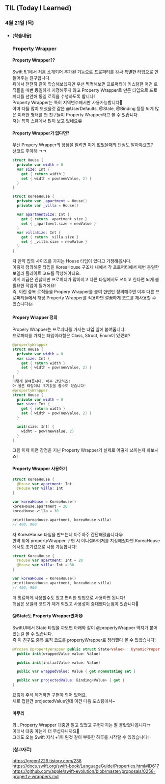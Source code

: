 ## TIL (Today I Learned)

### 4월 21일 (목)   

- #### [학습내용]    
  ### Property Wrapper           
  
  #### Property Wrapper??      
  Swift 5.1에서 처음 소개되어 추가된 기능으로 프로퍼티를 감싸 특별한 타입으로 만들어주는 친구입니다.   
  뒤에서 천천히 같이 학습해보겠지만 우선 찍먹해보면 프로퍼티에 커스텀한 어떤 로직들을 매번 동일하게 지정해주지 않고 Property Wrapper로 만든 타입으로 프로퍼티를 선언해 동일 로직을 수행하도록 합니다!   
  Property Wrapper는 특히 지역변수에서만 사용가능합니다🙌   
  아마 다들 많이 보셨을것 같은 @UserDefaults, @State, @Binding 등등 되게 많은 이러한 형태를 띈 친구들이 Property Wrapper라고 볼 수 있습니다.   
  저는 특히 스유에서 많이 보고 있네요😀   

  #### Property Wrapper가 없다면?   
  우선 Propery Wrapper의 장점을 알려면 이게 없었을때의 단점도 알아야겠죠?   
  선코드 후이해 ㄱㄱ   
  ```swift
  struct House {
    private var width = 0
    var size: Int {
      get { return width }
      set { width = pow(newValue, 2) }
    }
  }
  
  struct KoreaHouse {
    private var _apartment = House()
    private var _villa = House()
  
    var apartmentSize: Int {
      get { return _apartment.size }
      set { _apartment.size = newValue }
    }
    var villaSize: Int {
      get { return _villa.size }
      set { _villa.size = newValue }
    }
  }
  ```
  자 만약 집의 사이즈를 가지는 House 타입이 있다고 가정해봅시다.   
  이렇게 정의해준 타입을 KoreaHouse 구조체 내에서 각 프로퍼티에서 매번 동일한 보일러 플레이트 코드를 작성해야되요.   
  이게 지금은 괜찮지만 프로퍼티가 많아지고 다른 타입에서도 쓰이고 한다면 되게 불필요한 작업이 될거에요!   
  즉, 이런 중복 로직들을 Propery Wrapper를 붙여 한번만 정의해주면 이후 다른 프로퍼티들에서 해당 Property Wrapper를 적용하면 깔끔하게 코드를 재사용할 수 있습니다👍   

  #### Propery Wrapper 정의   
  Propery Wrapper는 프로퍼티를 가지는 타입 앞에 붙여줍니다.   
  프로퍼티를 가지는 타입이라함은 Class, Struct, Enum이 있겠죠?   
  ```swift
  @propertyWrapper
  struct House {
    private var width = 0
    var size: Int {
      get { return width }
      set { width = pow(newValue, 2) }
    }
  }
  이렇게 붙여줍니다. 아주 간단하죠!
  아 물론 타입이니 초기값을 줄수도 있습니다!
  @propertyWrapper
  struct House {
    private var width = 0
    var size: Int {
      get { return width }
      set { width = pow(newValue, 2) }
    }
  
    init(size: Int) {
      widht = pow(newValue, 2)
    }
  }
  ```

  그럼 이제 이런 장점을 지닌 Property Wrapper가 실제로 어떻게 쓰이는지 봐보시죠!   

  #### Property Wrapper 사용하기   
  ```swift
  struct KoreaHouse {
    @House var apartment: Int
    @House var villa: Int
  }
  
  var koreaHouse = KoreaHouse()
  koreaHouse.apartment = 20
  koreaHouse.villa = 30
  
  print(koreaHouse.apartment, koreaHouse.villa)
  // 400, 900
  ```
  자 KoreaHouse 타입을 만드는데 아주아주 간단해졌습니다😀   
  만약 위에 propertyWrapper 구현 시 이니셜라이저를 지정해줬다면 KoreaHouse에서도 초기값으로 사용 가능합니다!   
  ```swift
  struct KoreaHouse {
    @House var apartment: Int = 20
    @House var villa: Int = 30
  }
  
  var koreaHouse = KoreaHouse()
  print(koreaHouse.apartment, koreaHouse.villa)
  // 400, 900
  ```
  더 명료하게 사용할수도 있고 편리한 방법으로 사용하면 됩니다!   
  핵심은 보일러 코드가 제거 되었고 사용성이 증대했다는점이 있습니다🙌   

  #### @State도 Property Wrapper였어😄   
  SwiftUI에서 State 타입을 까보면 아래와 같이 @propertyWrapper 딱지가 붙어있는걸 볼 수 있습니다.   
  즉 이 친구도 중복 로직 코드를 propertyWrapper로 정리했다 볼 수 있겠습니다!   
  ```swift
  @frozen @propertyWrapper public struct State<Value> : DynamicProperty {
    public init(wrappedValue value: Value)
  
    public init(initialValue value: Value)
  
    public var wrappedValue: Value { get nonmutating set }
  
    public var projectedValue: Binding<Value> { get }
  }
  ```
  요렇게 주석 제거하면 구현이 되어 있어요.   
  새로 접한건 projectedValue인데 이건 다음 포스팅에서~   

  #### 마무리   
  와.. Property Wrapper 대충만 알고 있었고 구현까지는 잘 몰랐었나봅니다ㅠ   
  이래서 대충 아는게 더 무섭다니까요🤯   
  그래도 오늘 Swift 지식 +1이 된것 같아 뿌듯한 하루를 시작할 수 있겠습니다✨   

  #### [참고자료]   
  https://green1229.tistory.com/238   
  https://docs.swift.org/swift-book/LanguageGuide/Properties.html#ID617   
  https://github.com/apple/swift-evolution/blob/master/proposals/0258-property-wrappers.md   
